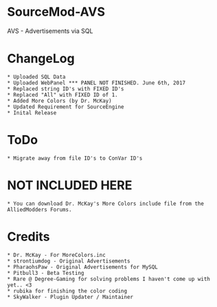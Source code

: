 # SourceMod-AVS
AVS - Advertisements via SQL

# ChangeLog
	* Uploaded SQL Data
	* Uploaded WebPanel *** PANEL NOT FINISHED. June 6th, 2017
	* Replaced string ID's with FIXED ID's 
	* Replaced "All" with FIXED ID of 1.
	* Added More Colors (by Dr. McKay)
	* Updated Requirement for SourceEngine
	* Inital Release
	
	
# ToDo
	* Migrate away from file ID's to ConVar ID's
	
# NOT INCLUDED HERE
	* You can download Dr. McKay's More Colors include file from the AlliedModders Forums.
	
# Credits
	* Dr. McKay - For MoreColors.inc
	* strontiumdog - Original Advertisements
	* PharaohsPaw - Original Advertisements for MySQL
	* Pitbull3 - Beta Testing
	* Rare @ Degree-Gaming for solving problems I haven't come up with yet.. <3
	* rubika for finishing the color coding
	* SkyWalker - Plugin Updater / Maintainer